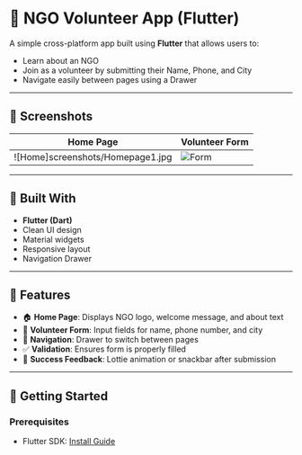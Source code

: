 # 🤝 NGO Volunteer App (Flutter)

A simple cross-platform app built using **Flutter** that allows users to:

- Learn about an NGO
- Join as a volunteer by submitting their Name, Phone, and City
- Navigate easily between pages using a Drawer

---

## 📱 Screenshots

| Home Page | Volunteer Form |
|-----------|----------------|
| ![Home]screenshots/Homepage1.jpg | ![Form](Homepag1.jpg) |

---

## 🔧 Built With

- **Flutter (Dart)**
- Clean UI design
- Material widgets
- Responsive layout
- Navigation Drawer

---

## 🎯 Features

- 🏠 **Home Page**: Displays NGO logo, welcome message, and about text  
- 📝 **Volunteer Form**: Input fields for name, phone number, and city  
- 📲 **Navigation**: Drawer to switch between pages  
- ✅ **Validation**: Ensures form is properly filled  
- 🎉 **Success Feedback**: Lottie animation or snackbar after submission  

---

## 🚀 Getting Started

### Prerequisites
- Flutter SDK: [Install Guide](https://flutter.dev/docs/get-)
